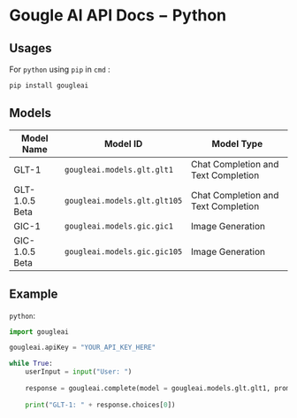 # Gougle AI API Docs − Python
## Usages
For `python` using `pip` in `cmd` :
```sh
pip install gougleai
```

## Models
| Model Name     | Model ID                     | Model Type                          |
| -------------- | ---------------------------- | ----------------------------------- |
| GLT-1          | `gougleai.models.glt.glt1`   | Chat Completion and Text Completion |
| GLT-1.0.5 Beta | `gougleai.models.glt.glt105` | Chat Completion and Text Completion |
| GIC-1          | `gougleai.models.gic.gic1`   | Image Generation                    |
| GIC-1.0.5 Beta | `gougleai.models.gic.gic105` | Image Generation                    |

## Example
`python`: 
```py
import gougleai

gougleai.apiKey = "YOUR_API_KEY_HERE"

while True:
	userInput = input("User: ")
	
	response = gougleai.complete(model = gougleai.models.glt.glt1, prompt = userInput, maxTokenNumber = 100)
	
	print("GLT-1: " + response.choices[0])
```
